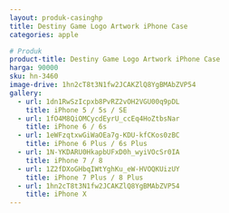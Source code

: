 ```yaml
---
layout: produk-casinghp
title: Destiny Game Logo Artwork iPhone Case
categories: apple

# Produk
product-title: Destiny Game Logo Artwork iPhone Case
harga: 90000
sku: hn-3460
image-drive: 1hn2cT8t3N1fw2JCAKZlQ8YgBMAbZVP54
gallery:
  - url: 1dn1RwSzIcpxb8PvRZ2vOH2VGU00q9pDL
    title: iPhone 5 / 5s / SE
  - url: 1fO4M8QiOMCycdEyrU_ccEq4HoZtbsNar
    title: iPhone 6 / 6s
  - url: 1eWFzqtxwGiWaOEa7g-KDU-kfCKos0zBC
    title: iPhone 6 Plus / 6s Plus
  - url: 1N-YKDARU0HkapbUFxD0h_wyiVOcSr0IA
    title: iPhone 7 / 8
  - url: 1Z2fDXoGHbqIWtYghKu_eW-HVOQKUizUY
    title: iPhone 7 Plus / 8 Plus
  - url: 1hn2cT8t3N1fw2JCAKZlQ8YgBMAbZVP54
    title: iPhone X
---
```

